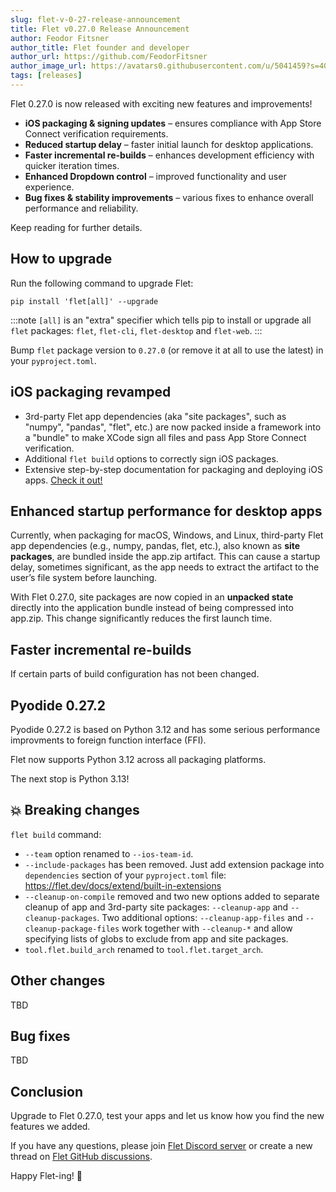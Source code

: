 ```yaml
---
slug: flet-v-0-27-release-announcement
title: Flet v0.27.0 Release Announcement
author: Feodor Fitsner
author_title: Flet founder and developer
author_url: https://github.com/FeodorFitsner
author_image_url: https://avatars0.githubusercontent.com/u/5041459?s=400&v=4
tags: [releases]
---
```


Flet 0.27.0 is now released with exciting new features and improvements!

* **iOS packaging & signing updates** – ensures compliance with App Store Connect verification requirements.
* **Reduced startup delay** – faster initial launch for desktop applications.
* **Faster incremental re-builds** – enhances development efficiency with quicker iteration times.
* **Enhanced Dropdown control** – improved functionality and user experience.
* **Bug fixes & stability improvements** – various fixes to enhance overall performance and reliability.

Keep reading for further details.

## How to upgrade

Run the following command to upgrade Flet:

```
pip install 'flet[all]' --upgrade
```

:::note
`[all]` is an "extra" specifier which tells pip to install or upgrade all `flet` packages: `flet`, `flet-cli`, `flet-desktop` and `flet-web`.
:::

Bump `flet` package version to `0.27.0` (or remove it at all to use the latest) in your `pyproject.toml`.

## iOS packaging revamped

* 3rd-party Flet app dependencies (aka "site packages", such as "numpy", "pandas", "flet", etc.) are now packed inside a framework into a "bundle" to make XCode sign all files and pass App Store Connect verification.
* Additional `flet build` options to correctly sign iOS packages.
* Extensive step-by-step documentation for packaging and deploying iOS apps. [Check it out!](/docs/publish/ios)

## Enhanced startup performance for desktop apps

Currently, when packaging for macOS, Windows, and Linux, third-party Flet app dependencies (e.g., numpy, pandas, flet, etc.), also known as **site packages**, are bundled inside the app.zip artifact. This can cause a startup delay, sometimes significant, as the app needs to extract the artifact to the user’s file system before launching.

With Flet 0.27.0, site packages are now copied in an **unpacked state** directly into the application bundle instead of being compressed into app.zip. This change significantly reduces the first launch time.

## Faster incremental re-builds

If certain parts of build configuration has not been changed.

## Pyodide 0.27.2

Pyodide 0.27.2 is based on Python 3.12 and has some serious performance improvments to foreign function interface (FFI).

Flet now supports Python 3.12 across all packaging platforms.

The next stop is Python 3.13!

## 💥 Breaking changes

`flet build` command:
- `--team` option renamed to `--ios-team-id`.
- `--include-packages` has been removed. Just add extension package into `dependencies` section of your `pyproject.toml` file: https://flet.dev/docs/extend/built-in-extensions
- `--cleanup-on-compile` removed and two new options added to separate cleanup of app and 3rd-party site packages: `--cleanup-app` and `--cleanup-packages`. Two additional options: `--cleanup-app-files` and `--cleanup-package-files` work together with `--cleanup-*` and allow specifying lists of globs to exclude from app and site packages.
- `tool.flet.build_arch` renamed to `tool.flet.target_arch`.

## Other changes

TBD

## Bug fixes

TBD

## Conclusion

Upgrade to Flet 0.27.0, test your apps and let us know how you find the new features we added.

If you have any questions, please join [Flet Discord server](https://discord.gg/dzWXP8SHG8) or create a new thread
on [Flet GitHub discussions](https://github.com/flet-dev/flet/discussions).

Happy Flet-ing! 👾